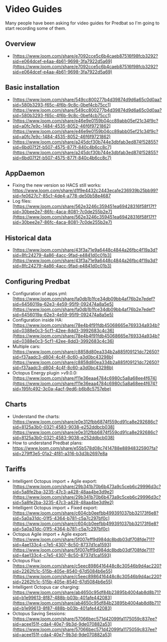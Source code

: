 # Video Guides

Many people have been asking for video guides for Predbat so I'm going to start recording some of them.

## Overview

- [https://www.loom.com/share/e7092cce5c6b4caeb87516f98fcb3292?sid=e064dcef-e4aa-4b61-9698-3fa7922d5a69](https://www.loom.com/share/e7092cce5c6b4caeb87516f98fcb3292?sid=e064dcef-e4aa-4b61-9698-3fa7922d5a69)

## Basic installation

- [https://www.loom.com/share/549cc800277b4d39874d9d6a65c0d0aa?sid=580b3293-f65c-4f6b-9c8c-0bef4cb75cc1](https://www.loom.com/share/549cc800277b4d39874d9d6a65c0d0aa?sid=580b3293-f65c-4f6b-9c8c-0bef4cb75cc1)
- [https://www.loom.com/share/e46e9e0159b04cc89abb05ef21c34f9c?sid=a0fc7e9c-1484-4535-8052-46f6f9721862](https://www.loom.com/share/e46e9e0159b04cc89abb05ef21c34f9c?sid=a0fc7e9c-1484-4535-8052-46f6f9721862)
- [https://www.loom.com/share/a245dcf30b744e3dbfab3ed874f52855?sid=6bd07f2f-b507-4575-877f-840c4b6cc8c7](https://www.loom.com/share/a245dcf30b744e3dbfab3ed874f52855?sid=6bd07f2f-b507-4575-877f-840c4b6cc8c7)

## AppDaemon

- Fixing the new version so HACS still works: <https://www.loom.com/share/d1f9e4432c2443eca1e236939b25bb99?sid=fe0627c7-85c1-4de4-a778-de50b58e4687>
- Log files: [https://www.loom.com/share/562e3246c359451ea69428316f58f17f?sid=30bee2e7-86fc-4aca-8081-7c0de255b2e7](https://www.loom.com/share/562e3246c359451ea69428316f58f17f?sid=30bee2e7-86fc-4aca-8081-7c0de255b2e7)

## Historical data

- [https://www.loom.com/share/43f3a71e9a6448c4844a26fbc4f19a3d?sid=8fc24279-4a86-4acc-9fad-e4841d0c01b3](https://www.loom.com/share/43f3a71e9a6448c4844a26fbc4f19a3d?sid=8fc24279-4a86-4acc-9fad-e4841d0c01b3)

## Configuring Predbat

- Configuration of apps.yml: [https://www.loom.com/share/fa0db1b1fce34db09bb4af76b2e7edef?sid=6456019a-62e3-4e59-95f9-092474a8a5e5](https://www.loom.com/share/fa0db1b1fce34db09bb4af76b2e7edef?sid=6456019a-62e3-4e59-95f9-092474a8a5e5)
- Configuration inside HA: [https://www.loom.com/share/78e4b4f91fdb45068665e769334a934b?sid=0388e0c3-5cf1-42ee-8dd3-3992683c4c36](https://www.loom.com/share/78e4b4f91fdb45068665e769334a934b?sid=0388e0c3-5cf1-42ee-8dd3-3992683c4c36)
- Multiple cars: [https://www.loom.com/share/c8858d80ea334b2a885f09121dc72650?sid=f37aadc3-d804-4c4f-8c60-a3d0bc43298b](https://www.loom.com/share/c8858d80ea334b2a885f09121dc72650?sid=f37aadc3-d804-4c4f-8c60-a3d0bc43298b)
- Octopus Energy plugin >v9.0.0: [https://www.loom.com/share/f11e36eaa4784c6980c5a8a68ee4f674](https://www.loom.com/share/f11e36eaa4784c6980c5a8a68ee4f674?sid=195fc492-3c0a-4acf-9ed6-b6b8c5757ebe)

## Charts

- Understand the charts: [https://www.loom.com/share/e0e312fbb6874f559cd91ca8e292686c?sid=8125a3b0-0321-4583-9038-e252ddbcb038](https://www.loom.com/share/e0e312fbb6874f559cd91ca8e292686c?sid=8125a3b0-0321-4583-9038-e252ddbcb038)
- How to understand Predbat plans: <https://www.loom.com/share/e55b578d08c7414788e88948325907fa?sid=279ff3e5-01a2-4f81-a316-b3d3b2697e8a>

## Tariffs

- Intelligent Octopus import + Agile export: [https://www.loom.com/share/29b341b70b6b473a9c5ceb6c29996d3c?sid=5a8fe2ba-3235-47c3-a428-48aa4be3d9e2](https://www.loom.com/share/29b341b70b6b473a9c5ceb6c29996d3c?sid=5a8fe2ba-3235-47c3-a428-48aa4be3d9e2)
- Intelligent Octopus import + Fixed export: [https://www.loom.com/share/c604cb0eefbb499391037bb32173f6e8?sid=5a0a31dc-01f5-4364-b781-c5a7c297bf0c](https://www.loom.com/share/c604cb0eefbb499391037bb32173f6e8?sid=5a0a31dc-01f5-4364-b781-c5a7c297bf0c)
- Octopus Agile import + Agile export: [https://www.loom.com/share/5f007eff9d984dc8bdb03df708fde711?sid=4ae133c4-c7e5-4307-8c50-8737d1ca1593](https://www.loom.com/share/5f007eff9d984dc8bdb03df708fde711?sid=4ae133c4-c7e5-4307-8c50-8737d1ca1593)
- Octopus Flux: [https://www.loom.com/share/c5eec8986416448c8c30546b9d4ac220?sid=2262fc1c-515b-405e-8540-67d5084b6e55](https://www.loom.com/share/c5eec8986416448c8c30546b9d4ac220?sid=2262fc1c-515b-405e-8540-67d5084b6e55)
- Intelligent Octopus car charging: [https://www.loom.com/share/ab4650c95df84b23895b4004ab8d8b71?sid=b1e99613-8f87-488b-b03b-401afe442083](https://www.loom.com/share/ab4650c95df84b23895b4004ab8d8b71?sid=b1e99613-8f87-488b-b03b-401afe442083)
- Octopus Saving Sessions: [https://www.loom.com/share/57066bec571d42099fa1175059c837ee?sid=acee151f-cda4-40e7-9b3d-9de070882a53](https://www.loom.com/share/57066bec571d42099fa1175059c837ee?sid=acee151f-cda4-40e7-9b3d-9de070882a53)
